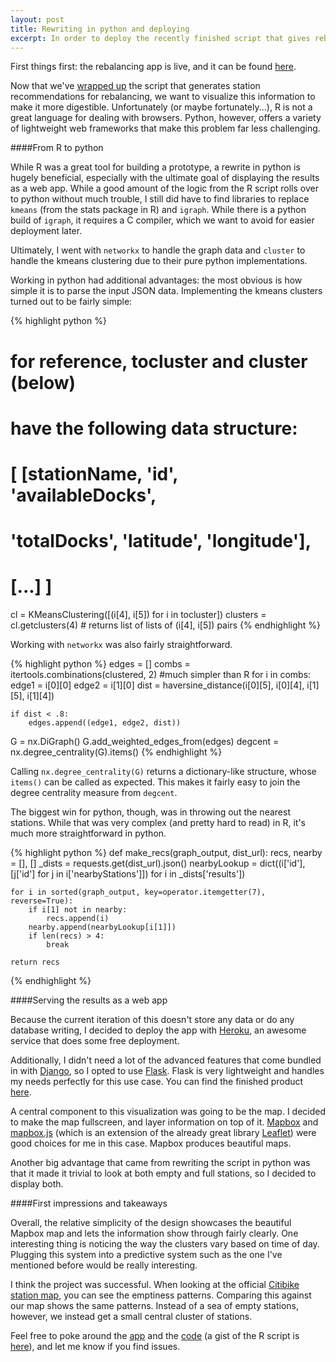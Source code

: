 ```yaml
---
layout: post
title: Rewriting in python and deploying
excerpt: In order to deploy the recently finished script that gives rebalancing recommendations as a web application, we first have to rewrite the R script in python.
---
```


First things first: the rebalancing app is live, and it can be found [here](http://citibike-rebalancing.herokuapp.com).

Now that we've [wrapped up](http://bensmithgall.com/blog/where-to-rebalance-citibike-part-iii/) the script that generates station recommendations for rebalancing, we want to visualize this information to make it more digestible. Unfortunately (or maybe fortunately...), R is not a great language for dealing with browsers. Python, however, offers a variety of lightweight web frameworks that make this problem far less challenging.

####From R to python

While R was a great tool for building a prototype, a rewrite in python is hugely beneficial, especially with the ultimate goal of displaying the results as a web app. While a good amount of the logic from the R script rolls over to python without much trouble, I still did have to find libraries to replace `kmeans` (from the stats package in R) and `igraph`. While there is a python build of `igraph`, it requires a C compiler, which we want to avoid for easier deployment later.

Ultimately, I went with `networkx` to handle the graph data and `cluster` to handle the kmeans clustering due to their pure python implementations.

Working in python had additional advantages: the most obvious is how simple it is to parse the input JSON data. Implementing the kmeans clusters turned out to be fairly simple:

{% highlight python %}
# for reference, tocluster and cluster (below)
# have the following data structure:

# [ [stationName, 'id', 'availableDocks',
#  'totalDocks', 'latitude', 'longitude'],
# [...] ]


cl = KMeansClustering([(i[4], i[5]) for i in tocluster])
clusters = cl.getclusters(4) # returns list of lists of (i[4], i[5]) pairs
{% endhighlight %}

Working with `networkx` was also fairly straightforward.

{% highlight python %}
edges = []
combs = itertools.combinations(clustered, 2) #much simpler than R
for i in combs:
    edge1 = i[0][0]
    edge2 = i[1][0]
    dist = haversine_distance(i[0][5], i[0][4],
                              i[1][5], i[1][4])

    if dist < .8:
        edges.append((edge1, edge2, dist))

G = nx.DiGraph()
G.add_weighted_edges_from(edges)
degcent = nx.degree_centrality(G).items()
{% endhighlight %}

Calling `nx.degree_centrality(G)` returns a dictionary-like structure, whose `items()` can be called as expected. This makes it fairly easy to join the degree centrality measure from `degcent`.

The biggest win for python, though, was in throwing out the nearest stations. While that was very complex (and pretty hard to read) in R, it's much more straightforward in python.

{% highlight python %}
def make_recs(graph_output, dist_url):
    recs, nearby = [], []
    _dists = requests.get(dist_url).json()
    nearbyLookup = dict((i['id'], [j['id'] for j in i['nearbyStations']]) for i in _dists['results'])

    for i in sorted(graph_output, key=operator.itemgetter(7), reverse=True):
        if i[1] not in nearby:
            recs.append(i)
        nearby.append(nearbyLookup[i[1]])
        if len(recs) > 4:
            break

    return recs
{% endhighlight %}

####Serving the results as a web app

Because the current iteration of this doesn't store any data or do any database writing, I decided to deploy the app with [Heroku](http://heroku.com), an awesome service that does some free deployment. 

Additionally, I didn't need a lot of the advanced features that come bundled in with [Django](https://www.djangoproject.com/), so I opted to use [Flask](http://flask.pocoo.org). Flask is very lightweight and handles my needs perfectly for this use case. You can find the finished product [here](http://citibike-rebalancing.herokuapp.com).

A central component to this visualization was going to be the map. I decided to make the map fullscreen, and layer information on top of it. [Mapbox](http://mapbox.com) and [mapbox.js](http://mapbox.com/mapbox.js/) (which is an extension of the already great library [Leaflet](http://leafletjs.com)) were good choices for me in this case. Mapbox produces beautiful maps.

Another big advantage that came from rewriting the script in python was that it made it trivial to look at both empty and full stations, so I decided to display both.

####First impressions and takeaways

Overall, the relative simplicity of the design showcases the beautiful Mapbox map and lets the information show through fairly clearly. One interesting thing is noticing the way the clusters vary based on time of day. Plugging this system into a predictive system such as the one I've mentioned before would be really interesting.

I think the project was successful. When looking at the official [Citibike station map](http://citibikenyc.com/stations), you can see the emptiness patterns. Comparing this against our map shows the same patterns. Instead of a sea of empty stations, however, we instead get a small central cluster of stations.

Feel free to poke around the [app](http://citibike-rebalancing.herokuapp.com) and the [code](https://github.com/bsmithgall/citibike) (a gist of the R script is [here](https://gist.github.com/bsmithgall/7595417)), and let me know if you find issues.

